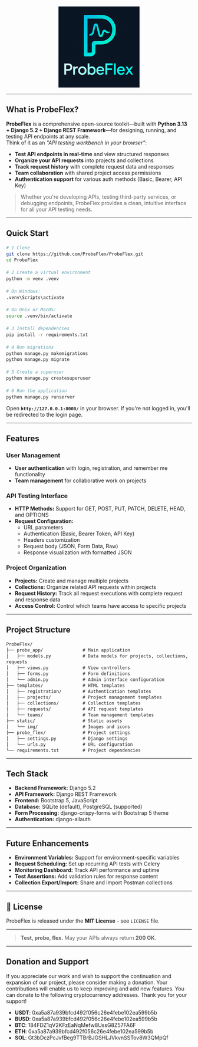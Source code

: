 <p align="center">
  <img src="probe-flex.png" alt="ProbeFlex Logo" width="220"/>
</p>

---

## What is ProbeFlex?

**ProbeFlex** is a comprehensive open-source toolkit—built with **Python 3.13 + Django 5.2 + Django REST Framework**—for designing, running, and testing API endpoints at any scale.  
Think of it as an *"API testing workbench in your browser"*:

- **Test API endpoints in real-time** and view structured responses  
- **Organize your API requests** into projects and collections  
- **Track request history** with complete request data and responses  
- **Team collaboration** with shared project access permissions
- **Authentication support** for various auth methods (Basic, Bearer, API Key)

> Whether you're developing APIs, testing third-party services, or debugging endpoints, ProbeFlex provides a clean, intuitive interface for all your API testing needs.

---

## Quick Start

```bash
# 1 Clone
git clone https://github.com/ProbeFlex/ProbeFlex.git
cd ProbeFlex

# 2 Create a virtual environment
python -m venv .venv

# On Windows:
.venv\Scripts\activate

# On Unix or MacOS:
source .venv/bin/activate

# 3 Install dependencies
pip install -r requirements.txt

# 4 Run migrations
python manage.py makemigrations
python manage.py migrate

# 5 Create a superuser
python manage.py createsuperuser

# 6 Run the application
python manage.py runserver
```

Open **`http://127.0.0.1:8000/`** in your browser. If you're not logged in, you'll be redirected to the login page.

---

## Features

### User Management
- **User authentication** with login, registration, and remember me functionality
- **Team management** for collaborative work on projects

### API Testing Interface
- **HTTP Methods:** Support for GET, POST, PUT, PATCH, DELETE, HEAD, and OPTIONS
- **Request Configuration:**
  - URL parameters
  - Authentication (Basic, Bearer Token, API Key)
  - Headers customization
  - Request body (JSON, Form Data, Raw)
  - Response visualization with formatted JSON

### Project Organization
- **Projects:** Create and manage multiple projects
- **Collections:** Organize related API requests within projects
- **Request History:** Track all request executions with complete request and response data
- **Access Control:** Control which teams have access to specific projects

---

## Project Structure

```
ProbeFlex/
├── probe_app/               # Main application
│   ├── models.py            # Data models for projects, collections, requests
│   ├── views.py             # View controllers
│   ├── forms.py             # Form definitions
│   └── admin.py             # Admin interface configuration
├── templates/               # HTML templates
│   ├── registration/        # Authentication templates
│   ├── projects/            # Project management templates
│   ├── collections/         # Collection templates
│   ├── requests/            # API request templates
│   └── teams/               # Team management templates
├── static/                  # Static assets
│   └── img/                 # Images and icons
├── probe_flex/              # Project settings
│   ├── settings.py          # Django settings
│   └── urls.py              # URL configuration
└── requirements.txt         # Project dependencies
```

---

## Tech Stack

* **Backend Framework:** Django 5.2
* **API Framework:** Django REST Framework
* **Frontend:** Bootstrap 5, JavaScript
* **Database:** SQLite (default), PostgreSQL (supported)
* **Form Processing:** django-crispy-forms with Bootstrap 5 theme
* **Authentication:** django-allauth

---

## Future Enhancements

- **Environment Variables:** Support for environment-specific variables
- **Request Scheduling:** Set up recurring API tests with Celery
- **Monitoring Dashboard:** Track API performance and uptime
- **Test Assertions:** Add validation rules for response content
- **Collection Export/Import:** Share and import Postman collections

---

## 📜 License

ProbeFlex is released under the **MIT License** - see `LICENSE` file.

---

> **Test, probe, flex.**
> May your APIs always return **200 OK**.

---

## Donation and Support 
If you appreciate our work and wish to support the continuation and expansion of our project, please consider making a donation. Your contributions will enable us to keep improving and add new features. You can donate to the following cryptocurrency addresses. Thank you for your support!

* **USDT**: 0xa5a87a939bfcd492f056c26e4febe102ea599b5b
* **BUSD**: 0xa5a87a939bfcd492f056c26e4febe102ea599b5b
* **BTC**: 184FDZ1qV2KFzEaNqMefw8UssG8Z57FA6F
* **ETH**: 0xa5a87a939bfcd492f056c26e4febe102ea599b5b
* **SOL**: Gt3bDczPcJvfBeg9TTBrBJGSHLJVkvnSSTov8W3QMpQf
